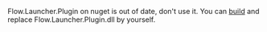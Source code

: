 Flow.Launcher.Plugin on nuget is out of date, don't use it.
You can [build](https://github.com/Flow-Launcher/Flow.Launcher) and replace Flow.Launcher.Plugin.dll by yourself.